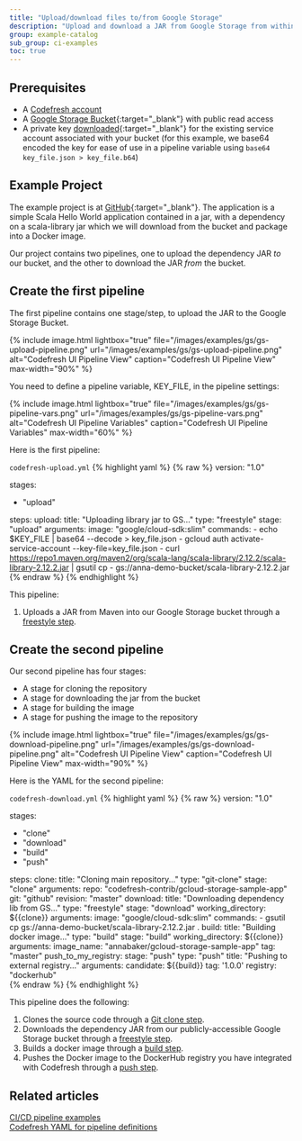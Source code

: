 ```yaml
---
title: "Upload/download files to/from Google Storage"
description: "Upload and download a JAR from Google Storage from within a pipeline"
group: example-catalog
sub_group: ci-examples
toc: true
---
```


## Prerequisites

- A [Codefresh account]({{site.baseurl}}/docs/administration/account-user-management/create-codefresh-account/)
- A [Google Storage Bucket](https://cloud.google.com/storage/docs/creating-buckets){:target="\_blank"} with public read access
- A private key [downloaded](https://cloud.google.com/storage/docs/authentication#gsutilauth){:target="\_blank"} for the existing service account associated with your bucket (for this example, we base64 encoded the key for ease of use in a pipeline variable using `base64 key_file.json > key_file.b64`)

## Example Project

The example project is at [GitHub](https://github.com/codefresh-contrib/gcloud-storage-sample-app.git){:target="\_blank"}.  The application is a simple Scala Hello World application contained in a jar, with a dependency on a scala-library jar which we will download from the bucket and package into a Docker image.

Our project contains two pipelines, one to upload the dependency JAR _to_ our bucket, and the other to download the JAR _from_ the bucket.

## Create the first pipeline

The first pipeline contains one stage/step, to upload the JAR to the Google Storage Bucket.

{% include image.html 
lightbox="true" 
file="/images/examples/gs/gs-upload-pipeline.png"
url="/images/examples/gs/gs-upload-pipeline.png"
alt="Codefresh UI Pipeline View"
caption="Codefresh UI Pipeline View"
max-width="90%"
%}

You need to define a pipeline variable, KEY_FILE, in the pipeline settings:

{% include image.html 
lightbox="true" 
file="/images/examples/gs/gs-pipeline-vars.png"
url="/images/examples/gs/gs-pipeline-vars.png"
alt="Codefresh UI Pipeline Variables"
caption="Codefresh UI Pipeline Variables"
max-width="60%"
%}

Here is the first pipeline:

`codefresh-upload.yml`
{% highlight yaml %}
{% raw %}
version: "1.0"

stages:
  - "upload"

steps:
  upload:
    title: "Uploading library jar to GS..."
    type: "freestyle"
    stage: "upload"
    arguments:
      image: "google/cloud-sdk:slim"
      commands:
        - echo $KEY_FILE | base64 --decode > key_file.json
        - gcloud auth activate-service-account --key-file=key_file.json
        - curl https://repo1.maven.org/maven2/org/scala-lang/scala-library/2.12.2/scala-library-2.12.2.jar | gsutil cp - gs://anna-demo-bucket/scala-library-2.12.2.jar
{% endraw %}
{% endhighlight %}

This pipeline:

1. Uploads a JAR from Maven into our Google Storage bucket through a [freestyle step]({{site.baseurl}}/docs/pipelines/steps/freestyle/). 

## Create the second pipeline

Our second pipeline has four stages:

- A stage for cloning the repository
- A stage for downloading the jar from the bucket
- A stage for building the image
- A stage for pushing the image to the repository

{% include image.html 
lightbox="true" 
file="/images/examples/gs/gs-download-pipeline.png"
url="/images/examples/gs/gs-download-pipeline.png"
alt="Codefresh UI Pipeline View"
caption="Codefresh UI Pipeline View"
max-width="90%"
%}

Here is the YAML for the second pipeline:

`codefresh-download.yml`
{% highlight yaml %}
{% raw %}
version: "1.0"

stages:
  - "clone"
  - "download"
  - "build"
  - "push"

steps:
  clone:
    title: "Cloning main repository..."
    type: "git-clone"
    stage: "clone"
    arguments:
      repo: "codefresh-contrib/gcloud-storage-sample-app"
      git: "github"
      revision: "master"
  download:
    title: "Downloading dependency lib from GS..."
    type: "freestyle"
    stage: "download"
    working_directory: ${{clone}}
    arguments:
      image: "google/cloud-sdk:slim"
      commands:
        - gsutil cp gs://anna-demo-bucket/scala-library-2.12.2.jar .
  build:
    title: "Building docker image..."
    type: "build"
    stage: "build"
    working_directory: ${{clone}}
    arguments:
      image_name: "annabaker/gcloud-storage-sample-app"
      tag: "master"
  push_to_my_registry:
    stage: "push"
    type: "push"
    title: "Pushing to external registry..."
    arguments:
      candidate: ${{build}}
      tag: '1.0.0'
      registry: "dockerhub"  
{% endraw %}
{% endhighlight %}

This pipeline does the following:

1. Clones the source code through a [Git clone step]({{site.baseurl}}/docs/pipelines/steps/git-clone/).
2. Downloads the dependency JAR from our publicly-accessible Google Storage bucket through a [freestyle step]({{site.baseurl}}/docs/pipelines/steps/freestyle/).
3. Builds a docker image through a [build step]({{site.baseurl}}/docs/pipelines/steps/build/).
4. Pushes the Docker image to the DockerHub registry you have integrated with Codefresh through a [push step]({{site.baseurl}}/docs/pipelines/steps/push/).

## Related articles
[CI/CD pipeline examples]({{site.baseurl}}/docs/example-catalog/examples/#ci-examples)  
[Codefresh YAML for pipeline definitions]({{site.baseurl}}/docs/pipelines/what-is-the-codefresh-yaml/)   


